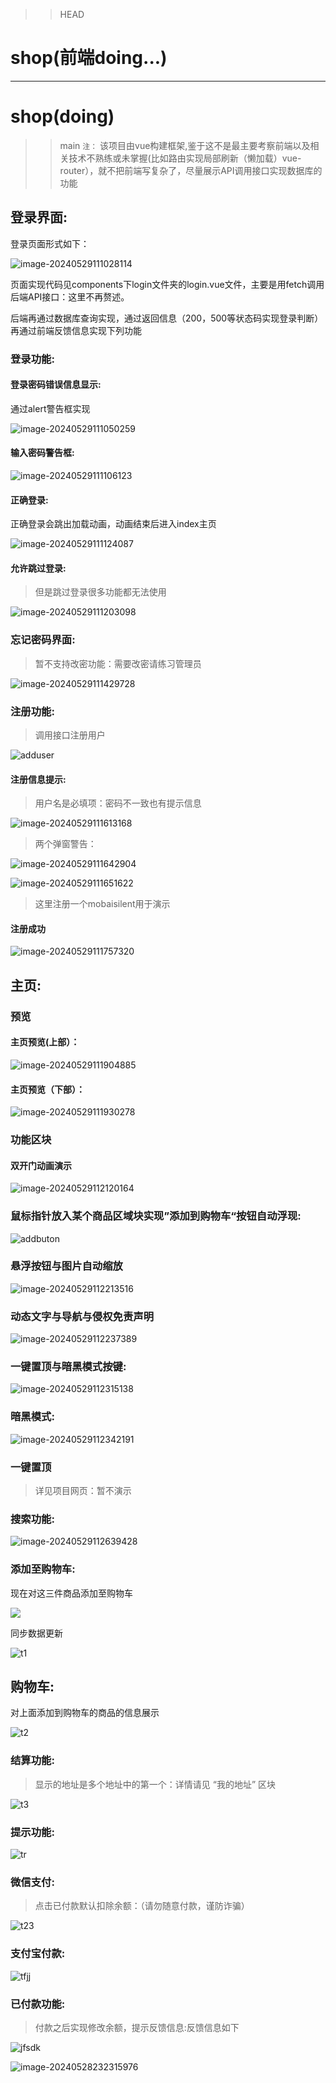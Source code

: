 >> HEAD

# shop(前端doing...)
------

# shop(doing)
>> main
`注：` 该项目由vue构建框架,鉴于这不是最主要考察前端以及相关技术不熟练或未掌握(比如路由实现局部刷新（懒加载）vue-router），就不把前端写复杂了，尽量展示API调用接口实现数据库的功能

## 登录界面:

登录页面形式如下：

![image-20240529111028114](.\README.assets\image-20240529111028114.png)

页面实现代码见components下login文件夹的login.vue文件，主要是用fetch调用后端API接口：这里不再赘述。

后端再通过数据库查询实现，通过返回信息（200，500等状态码实现登录判断）再通过前端反馈信息实现下列功能

### 登录功能:

#### 登录密码错误信息显示:

通过alert警告框实现

![image-20240529111050259](.\README.assets\image-20240529111050259.png)

#### 输入密码警告框:

![image-20240529111106123](.\README.assets\image-20240529111106123.png)

#### 正确登录:

正确登录会跳出加载动画，动画结束后进入index主页

![image-20240529111124087](.\README.assets\image-20240529111124087.png)

#### 允许跳过登录:

> 但是跳过登录很多功能都无法使用

![image-20240529111203098](.\README.assets\image-20240529111203098.png)

### 忘记密码界面:

> 暂不支持改密功能：需要改密请练习管理员

![image-20240529111429728](.\README.assets\image-20240529111429728.png)

### 注册功能:

> 调用接口注册用户

![adduser](https://img.nxtf.net/sPeX7B.png)

#### 注册信息提示:

> 用户名是必填项：密码不一致也有提示信息

![image-20240529111613168](.\README.assets\image-20240529111613168.png)

> 两个弹窗警告：

![image-20240529111642904](.\README.assets\image-20240529111642904.png)

![image-20240529111651622](.\README.assets\image-20240529111651622.png)

> 这里注册一个mobaisilent用于演示

#### 注册成功

![image-20240529111757320](.\README.assets\image-20240529111757320.png)

## 主页:

### 预览

#### 主页预览(上部）：

![image-20240529111904885](.\README.assets\image-20240529111904885.png)

#### 主页预览（下部）：

![image-20240529111930278](.\README.assets\image-20240529111930278.png)

### 功能区块

#### 双开门动画演示

![image-20240529112120164](.\README.assets\image-20240529112120164.png)



### 鼠标指针放入某个商品区域块实现”添加到购物车“按钮自动浮现:

![addbuton](https://img.nxtf.net/3aTU6o.png)

### 悬浮按钮与图片自动缩放

![image-20240529112213516](.\README.assets\image-20240529112213516.png)

### 动态文字与导航与侵权免责声明

![image-20240529112237389](.\README.assets\image-20240529112237389.png)

### 一键置顶与暗黑模式按键:

![image-20240529112315138](.\README.assets\image-20240529112315138.png)

### 暗黑模式:

![image-20240529112342191](.\README.assets\image-20240529112342191.png)

### 一键置顶

> 详见项目网页：暂不演示

### 搜索功能:

![image-20240529112639428](.\README.assets\image-20240529112639428.png)

### 添加至购物车:

现在对这三件商品添加至购物车

![](https://img.nxtf.net/3rOfoW.png)

同步数据更新

![t1](https://img.nxtf.net/WjKUjJ.png)

## 购物车:

对上面添加到购物车的商品的信息展示

![t2](https://img.nxtf.net/cdmTK0.png)

### 结算功能:

> 显示的地址是多个地址中的第一个：详情请见 “我的地址” 区块

![t3](https://img.nxtf.net/LzYuEp.png)


### 提示功能:


![tr]()

### 微信支付:

> 点击已付款默认扣除余额：（请勿随意付款，谨防诈骗）

![t23]()

### 支付宝付款:

![tfjj]()

### 已付款功能:

> 付款之后实现修改余额，提示反馈信息:反馈信息如下

![jfsdk]()



![image-20240528232315976](C:\Users\绝尘\AppData\Roaming\Typora\typora-user-images\image-20240528232315976.png)

